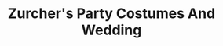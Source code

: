 ---
title: "Zurcher's Party Costumes And Wedding"
url: /nampa/zurchers-party-costumes-and-wedding/
shop: Partyzubehör
---